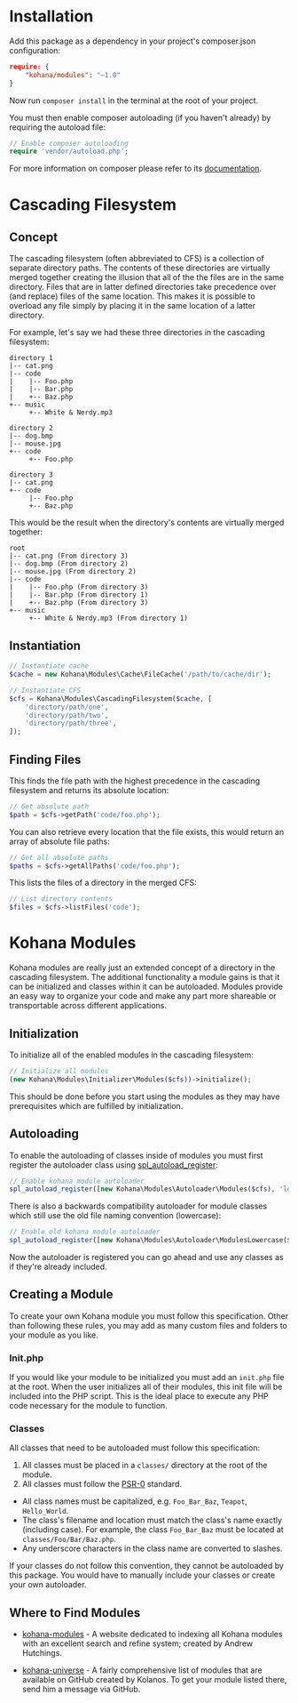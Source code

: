 Installation
============

Add this package as a dependency in your project's composer.json configuration:

```json
require: {
    "kohana/modules": "~1.0"
}
```

Now run `composer install` in the terminal at the root of your project.

You must then enable composer autoloading (if you haven't already) by requiring the autoload file:

```php
// Enable composer autoloading
require 'vendor/autoload.php';
```

For more information on composer please refer to its [documentation](https://getcomposer.org/doc/).

Cascading Filesystem
====================

Concept
-------

The cascading filesystem (often abbreviated to CFS) is a collection of separate directory paths. The contents of these directories are virtually merged together creating the illusion that all of the the files are in the same directory. Files that are in latter defined directories take precedence over (and replace) files of the same location. This makes it is possible to overload any file simply by placing it in the same location of a latter directory.

For example, let's say we had these three directories in the cascading filesystem:

```
directory 1
|-- cat.png
|-- code
|    |-- Foo.php
|    |-- Bar.php
|    +-- Baz.php
+-- music
     +-- White & Nerdy.mp3

directory 2
|-- dog.bmp
|-- mouse.jpg
+-- code
     +-- Foo.php

directory 3
|-- cat.png
+-- code
     |-- Foo.php
     +-- Baz.php
```

This would be the result when the directory's contents are virtually merged together:

```
root
|-- cat.png (From directory 3)
|-- dog.bmp (From directory 2)
|-- mouse.jpg (From directory 2)
|-- code
|    |-- Foo.php (From directory 3)
|    |-- Bar.php (From directory 1)
|    +-- Baz.php (From directory 3)
+-- music
     +-- White & Nerdy.mp3 (From directory 1)
```

Instantiation
-------------

```php
// Instantiate cache
$cache = new Kohana\Modules\Cache\FileCache('/path/to/cache/dir');

// Instantiate CFS
$cfs = Kohana\Modules\CascadingFilesystem($cache, [
    'directory/path/one',
    'directory/path/two',
    'directory/path/three',
]);
```

Finding Files
-------------

This finds the file path with the highest precedence in the cascading filesystem and returns its absolute location:

```php
// Get absolute path
$path = $cfs->getPath('code/foo.php');
```

You can also retrieve every location that the file exists, this would return an array of absolute file paths:

```php
// Get all absolute paths
$paths = $cfs->getAllPaths('code/foo.php');
```

This lists the files of a directory in the merged CFS:

```php
// List directory contents
$files = $cfs->listFiles('code');
```

Kohana Modules
==============

Kohana modules are really just an extended concept of a directory in the cascading filesystem. The additional functionality a module gains is that it can be initialized and classes within it can be autoloaded. Modules provide an easy way to organize your code and make any part more shareable or transportable across different applications.

Initialization
--------------

To initialize all of the enabled modules in the cascading filesystem:

```php
// Initialize all modules
(new Kohana\Modules\Initializer\Modules($cfs))->initialize();
```

This should be done before you start using the modules as they may have prerequisites which are fulfilled by initialization.

Autoloading
-----------

To enable the autoloading of classes inside of modules you must first register the autoloader class using [spl_autoload_register](http://php.net/spl_autoload_register):

```php
// Enable kohana module autoloader
spl_autoload_register([new Kohana\Modules\Autoloader\Modules($cfs), 'load']);
```

There is also a backwards compatibility autoloader for module classes which still use the old file naming convention (lowercase):

```php
// Enable old kohana module autoloader
spl_autoload_register([new Kohana\Modules\Autoloader\ModulesLowercase($cfs), 'load']);
```

Now the autoloader is registered you can go ahead and use any classes as if they're already included.

Creating a Module
-----------------

To create your own Kohana module you must follow this specification. Other than following these rules, you may add as many custom files and folders to your module as you like.

### Init.php

If you would like your module to be initialized you must add an `init.php` file at the root. When the user initializes all of their modules, this init file will be included into the PHP script. This is the ideal place to execute any PHP code necessary for the module to function.

### Classes

All classes that need to be autoloaded must follow this specification:

 1. All classes must be placed in a `classes/` directory at the root of the module.
 2. All classes must follow the [PSR-0](https://github.com/php-fig/fig-standards/blob/master/accepted/PSR-0.md) standard.
  - All class names must be capitalized, e.g. `Foo_Bar_Baz`, `Teapot`, `Hello_World`.
  - The class's filename and location must match the class's name exactly (including case). For example, the class `Foo_Bar_Baz` must be located at `classes/Foo/Bar/Baz.php`.
  - Any underscore characters in the class name are converted to slashes.

If your classes do not follow this convention, they cannot be autoloaded by this package. You would have to manually include your classes or create your own autoloader.

Where to Find Modules
---------------------

 - [kohana-modules](http://www.kohana-modules.com) - A website dedicated to indexing all Kohana modules with an excellent search and refine system; created by Andrew Hutchings.

 - [kohana-universe](http://github.com/kolanos/kohana-universe/tree/master/modules/) - A fairly comprehensive list of modules that are available on GitHub created by Kolanos. To get your module listed there, send him a message via GitHub.